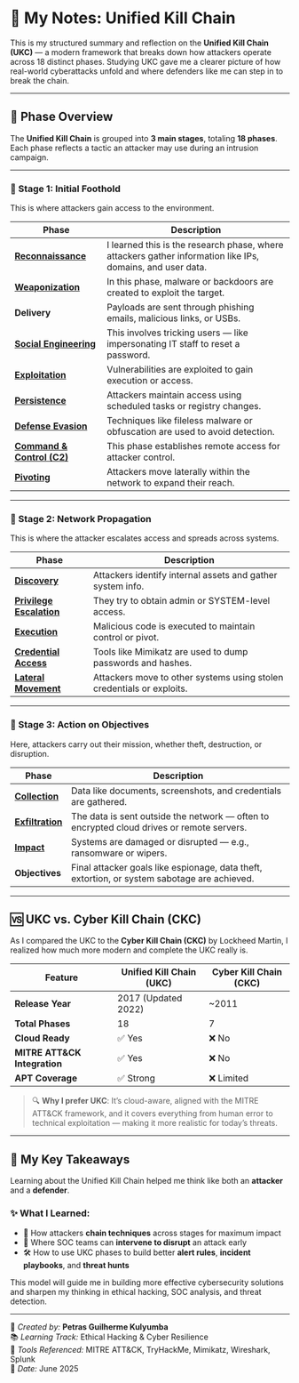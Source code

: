 # 📘 My Notes: Unified Kill Chain

This is my structured summary and reflection on the **Unified Kill Chain (UKC)** — a modern framework that breaks down how attackers operate across 18 distinct phases. Studying UKC gave me a clearer picture of how real-world cyberattacks unfold and where defenders like me can step in to break the chain.

---

## 🔄 Phase Overview

The **Unified Kill Chain** is grouped into **3 main stages**, totaling **18 phases**. Each phase reflects a tactic an attacker may use during an intrusion campaign.

---

### 🔹 Stage 1: Initial Foothold

This is where attackers gain access to the environment.

| Phase | Description |
|-------|-------------|
| [**Reconnaissance**](https://attack.mitre.org/tactics/TA0043/) | I learned this is the research phase, where attackers gather information like IPs, domains, and user data. |
| [**Weaponization**](https://attack.mitre.org/tactics/TA0001/) | In this phase, malware or backdoors are created to exploit the target. |
| **Delivery** | Payloads are sent through phishing emails, malicious links, or USBs. |
| [**Social Engineering**](https://attack.mitre.org/tactics/TA0001/) | This involves tricking users — like impersonating IT staff to reset a password. |
| [**Exploitation**](https://attack.mitre.org/tactics/TA0002/) | Vulnerabilities are exploited to gain execution or access. |
| [**Persistence**](https://attack.mitre.org/tactics/TA0003/) | Attackers maintain access using scheduled tasks or registry changes. |
| [**Defense Evasion**](https://attack.mitre.org/tactics/TA0005/) | Techniques like fileless malware or obfuscation are used to avoid detection. |
| [**Command & Control (C2)**](https://attack.mitre.org/tactics/TA0011/) | This phase establishes remote access for attacker control. |
| [**Pivoting**](https://attack.mitre.org/tactics/TA0008/) | Attackers move laterally within the network to expand their reach. |

---

### 🔹 Stage 2: Network Propagation

This is where the attacker escalates access and spreads across systems.

| Phase | Description |
|-------|-------------|
| [**Discovery**](https://attack.mitre.org/tactics/TA0007/) | Attackers identify internal assets and gather system info. |
| [**Privilege Escalation**](https://attack.mitre.org/tactics/TA0004/) | They try to obtain admin or SYSTEM-level access. |
| [**Execution**](https://attack.mitre.org/tactics/TA0002/) | Malicious code is executed to maintain control or pivot. |
| [**Credential Access**](https://attack.mitre.org/tactics/TA0006/) | Tools like Mimikatz are used to dump passwords and hashes. |
| [**Lateral Movement**](https://attack.mitre.org/tactics/TA0008/) | Attackers move to other systems using stolen credentials or exploits. |

---

### 🔹 Stage 3: Action on Objectives

Here, attackers carry out their mission, whether theft, destruction, or disruption.

| Phase | Description |
|-------|-------------|
| [**Collection**](https://attack.mitre.org/tactics/TA0009/) | Data like documents, screenshots, and credentials are gathered. |
| [**Exfiltration**](https://attack.mitre.org/tactics/TA0010/) | The data is sent outside the network — often to encrypted cloud drives or remote servers. |
| [**Impact**](https://attack.mitre.org/tactics/TA0040/) | Systems are damaged or disrupted — e.g., ransomware or wipers. |
| **Objectives** | Final attacker goals like espionage, data theft, extortion, or system sabotage are achieved. |

---

## 🆚 UKC vs. Cyber Kill Chain (CKC)

As I compared the UKC to the **Cyber Kill Chain (CKC)** by Lockheed Martin, I realized how much more modern and complete the UKC really is.

| Feature | Unified Kill Chain (UKC) | Cyber Kill Chain (CKC) |
|---------|--------------------------|-------------------------|
| **Release Year** | 2017 (Updated 2022) | ~2011 |
| **Total Phases** | 18 | 7 |
| **Cloud Ready** | ✅ Yes | ❌ No |
| **MITRE ATT&CK Integration** | ✅ Yes | ❌ No |
| **APT Coverage** | ✅ Strong | ❌ Limited |

> 🔍 **Why I prefer UKC**: It’s cloud-aware, aligned with the MITRE ATT&CK framework, and it covers everything from human error to technical exploitation — making it more realistic for today’s threats.

---

## 🧠 My Key Takeaways

Learning about the Unified Kill Chain helped me think like both an **attacker** and a **defender**.

### ✨ What I Learned:

- 🔗 How attackers **chain techniques** across stages for maximum impact  
- 🚨 Where SOC teams can **intervene to disrupt** an attack early  
- 🛠️ How to use UKC phases to build better **alert rules**, **incident playbooks**, and **threat hunts**  

This model will guide me in building more effective cybersecurity solutions and sharpen my thinking in ethical hacking, SOC analysis, and threat detection.

---

📂 *Created by:* **Petras Guilherme Kulyumba**  
📚 *Learning Track:* Ethical Hacking & Cyber Resilience  
🧰 *Tools Referenced:* MITRE ATT&CK, TryHackMe, Mimikatz, Wireshark, Splunk  
📅 *Date:* June 2025  
